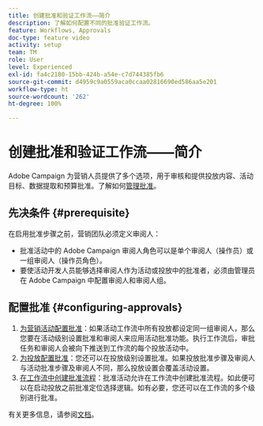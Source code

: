 ```yaml
---
title: 创建批准和验证工作流——简介
description: 了解如何配置不同的批准验证工作流。
feature: Workflows, Approvals
doc-type: feature video
activity: setup
team: TM
role: User
level: Experienced
exl-id: fa4c2180-15bb-424b-a54e-c7d744385fb6
source-git-commit: d4959c9a0559aca0ccaa02816690ed586aa5e201
workflow-type: ht
source-wordcount: '262'
ht-degree: 100%

---
```


# 创建批准和验证工作流——简介

Adobe Campaign 为营销人员提供了多个选项，用于审核和提供投放内容、活动目标、数据提取和预算批准。了解如何[管理批准](/help/process-management/create-approvals-and-validation-workflows/manage-approvals.md)。

## 先决条件 {#prerequisite}

在启用批准步骤之前，营销团队必须定义审阅人：

* 批准活动中的 Adobe Campaign 审阅人角色可以是单个审阅人（操作员）或一组审阅人（操作员角色）。
* 要使活动开发人员能够选择审阅人作为活动或投放中的批准者，必须由管理员在 Adobe Campaign 中配置审阅人和审阅人组。

## 配置批准 {#configuring-approvals}

1. [为营销活动配置批准](/help/process-management/create-approvals-and-validation-workflows/configure-approvals-for-campaigns.md)：如果活动工作流中所有投放都设定同一组审阅人，那么您要在活动级别设置批准和审阅人来应用活动批准功能。执行工作流后，审批任务和审阅人会被向下推送到工作流的每个投放活动中。
2. [为投放配置批准](/help/process-management/create-approvals-and-validation-workflows/configure-approvals-for-deliveries.md)：您还可以在投放级别设置批准。如果投放批准步骤及审阅人与活动批准步骤及审阅人不同，那么投放设置会覆盖活动设置。
3. [在工作流中创建批准流程](/help/process-management/create-approvals-and-validation-workflows/create-approval-process-in-a-workflow.md)：批准活动允许在工作流中创建批准流程。如此便可以在启动投放之前批准定位选择逻辑。如有必要，您还可以在工作流的多个级别进行批准。

有关更多信息，请参阅[文档](https://experienceleague.adobe.com/docs/campaign-classic/using/automating-with-workflows/flow-control-activities/approval.html?lang=zh-Hans)。

